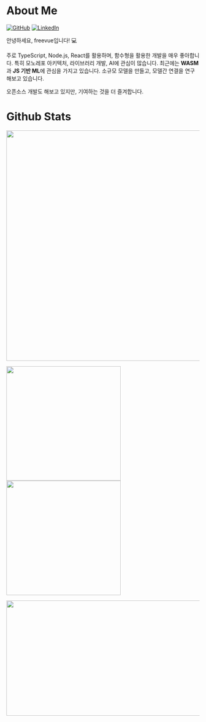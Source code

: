 # About Me

[![GitHub](https://img.shields.io/badge/GitHub-%40freevue-239a3b.svg)](https://github.com/freevue)
[![LinkedIn](https://img.shields.io/badge/Linked-in-0c66c3.svg)](https://www.linkedin.com/in/freevue/)

안녕하세요, freevue입니다! :computer:

주로 TypeScript, Node.js, React를 활용하며, 함수형을 활용한 개발을 매우 좋아합니다. 특히 모노레포 아키텍처, 라이브러리 개발, AI에 관심이 많습니다.
최근에는 **WASM**과 **JS 기반 ML**에 관심을 가지고 있습니다. 소규모 모델을 만들고, 모델간 연결을 연구해보고 있습니다.

오픈소스 개발도 해보고 있지만, 기여하는 것을 더 즐겨합니다.



# Github Stats

<p>
  <img width="600" src="http://github-profile-summary-cards.vercel.app/api/cards/profile-details?username=freevue&theme=darcula" />
</p>
<p>
  <img width="298" src="http://github-profile-summary-cards.vercel.app/api/cards/stats?username=freevue&theme=darcula" />
  <img width="298" src="http://github-profile-summary-cards.vercel.app/api/cards/repos-per-language?username=freevue&theme=darcula" />
</p>
<p>
  <a href="https://www.gitanimals.org/en_US?utm_medium=image&utm_source=freevue&utm_content=farm">
    <img
      src="https://render.gitanimals.org/farms/freevue"
      width="600"
      height="300"
    />
  </a>
</p>
